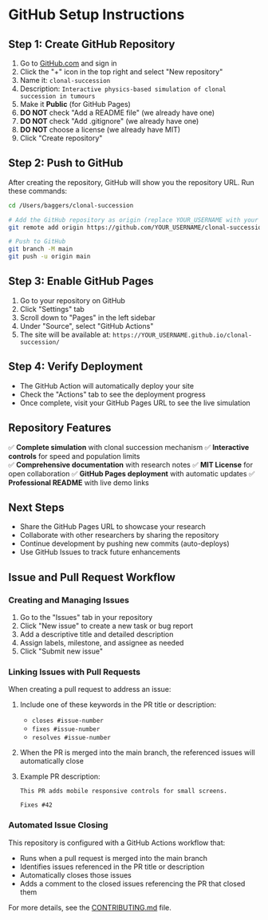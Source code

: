 # GitHub Setup Instructions

## Step 1: Create GitHub Repository

1. Go to [GitHub.com](https://github.com) and sign in
2. Click the "+" icon in the top right and select "New repository"
3. Name it: `clonal-succession`
4. Description: `Interactive physics-based simulation of clonal succession in tumours`
5. Make it **Public** (for GitHub Pages)
6. **DO NOT** check "Add a README file" (we already have one)
7. **DO NOT** check "Add .gitignore" (we already have one)
8. **DO NOT** choose a license (we already have MIT)
9. Click "Create repository"

## Step 2: Push to GitHub

After creating the repository, GitHub will show you the repository URL. Run these commands:

```bash
cd /Users/baggers/clonal-succession

# Add the GitHub repository as origin (replace YOUR_USERNAME with your GitHub username)
git remote add origin https://github.com/YOUR_USERNAME/clonal-succession.git

# Push to GitHub
git branch -M main
git push -u origin main
```

## Step 3: Enable GitHub Pages

1. Go to your repository on GitHub
2. Click "Settings" tab
3. Scroll down to "Pages" in the left sidebar
4. Under "Source", select "GitHub Actions"
5. The site will be available at: `https://YOUR_USERNAME.github.io/clonal-succession/`

## Step 4: Verify Deployment

- The GitHub Action will automatically deploy your site
- Check the "Actions" tab to see the deployment progress
- Once complete, visit your GitHub Pages URL to see the live simulation

## Repository Features

✅ **Complete simulation** with clonal succession mechanism
✅ **Interactive controls** for speed and population limits  
✅ **Comprehensive documentation** with research notes
✅ **MIT License** for open collaboration
✅ **GitHub Pages deployment** with automatic updates
✅ **Professional README** with live demo links

## Next Steps

- Share the GitHub Pages URL to showcase your research
- Collaborate with other researchers by sharing the repository
- Continue development by pushing new commits (auto-deploys)
- Use GitHub Issues to track future enhancements

## Issue and Pull Request Workflow

### Creating and Managing Issues

1. Go to the "Issues" tab in your repository
2. Click "New issue" to create a new task or bug report
3. Add a descriptive title and detailed description
4. Assign labels, milestone, and assignee as needed
5. Click "Submit new issue"

### Linking Issues with Pull Requests

When creating a pull request to address an issue:

1. Include one of these keywords in the PR title or description:
   - `closes #issue-number`
   - `fixes #issue-number`
   - `resolves #issue-number`

2. When the PR is merged into the main branch, the referenced issues will automatically close

3. Example PR description:
   ```
   This PR adds mobile responsive controls for small screens.
   
   Fixes #42
   ```

### Automated Issue Closing

This repository is configured with a GitHub Actions workflow that:
- Runs when a pull request is merged into the main branch
- Identifies issues referenced in the PR title or description
- Automatically closes those issues
- Adds a comment to the closed issues referencing the PR that closed them

For more details, see the [CONTRIBUTING.md](CONTRIBUTING.md) file.
